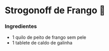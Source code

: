 # Strogonoff de Frango :chicken:

### Ingredientes

- 1 quilo de peito de frango sem pele
- 1 tablete de caldo de galinha